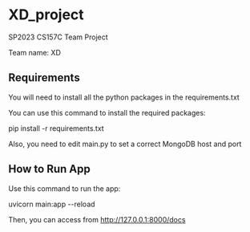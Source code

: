 # XD_project
SP2023 CS157C Team Project

Team name: XD

## Requirements
You will need to install all the python packages in the requirements.txt

You can use this command to install the required packages:

pip install -r requirements.txt

Also, you need to edit main.py to set a correct MongoDB host and port

## How to Run App
Use this command to run the app:

uvicorn main:app --reload

Then, you can access from
http://127.0.0.1:8000/docs